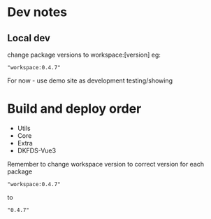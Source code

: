 # Dev notes

## Local dev

change package versions to workspace:[version] eg:

`"workspace:0.4.7" `

For now - use demo site as development testing/showing

# Build and deploy order

- Utils
- Core
- Extra
- DKFDS-Vue3

Remember to change workspace version to correct version for each package

`"workspace:0.4.7" `

to

`"0.4.7"`
